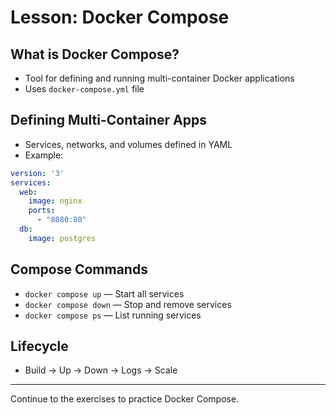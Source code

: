 # Lesson: Docker Compose

## What is Docker Compose?
- Tool for defining and running multi-container Docker applications
- Uses `docker-compose.yml` file

## Defining Multi-Container Apps
- Services, networks, and volumes defined in YAML
- Example:
```yaml
version: '3'
services:
  web:
    image: nginx
    ports:
      - "8080:80"
  db:
    image: postgres
```

## Compose Commands
- `docker compose up` — Start all services
- `docker compose down` — Stop and remove services
- `docker compose ps` — List running services

## Lifecycle
- Build → Up → Down → Logs → Scale

---

Continue to the exercises to practice Docker Compose.